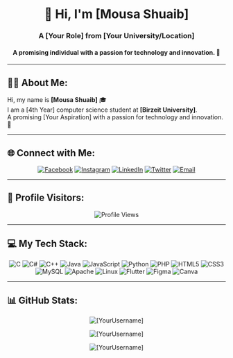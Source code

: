 <h1 align="center">👋 Hi, I'm [Mousa Shuaib] </h1>
<h3 align="center">A [Your Role] from [Your University/Location]</h3>
<h4 align="center">A promising individual with a passion for technology and innovation. 🌟</h4>

---

## 👨‍💻 About Me:

Hi, my name is **[Mousa Shuaib]** 🎓  
I am a [4th Year] computer science student at **[Birzeit University]**.  
A promising [Your Aspiration] with a passion for technology and innovation. 🌟

---

## 🌐 Connect with Me:

<p align="center">
  <a href="https://facebook.com/your-profile" target="blank"><img src="https://img.shields.io/badge/Facebook-%231877F2.svg?style=for-the-badge&logo=Facebook&logoColor=white" alt="Facebook" /></a>
  <a href="https://instagram.com/your-profile" target="blank"><img src="https://img.shields.io/badge/Instagram-%23E4405F.svg?style=for-the-badge&logo=Instagram&logoColor=white" alt="Instagram" /></a>
  <a href="https://linkedin.com/in/your-profile" target="blank"><img src="https://img.shields.io/badge/LinkedIn-%230077B5.svg?style=for-the-badge&logo=linkedin&logoColor=white" alt="LinkedIn" /></a>
  <a href="https://twitter.com/your-profile" target="blank"><img src="https://img.shields.io/badge/Twitter-%231DA1F2.svg?style=for-the-badge&logo=Twitter&logoColor=white" alt="Twitter" /></a>
  <a href="mailto:your-email@example.com" target="blank"><img src="https://img.shields.io/badge/Email-D14836.svg?style=for-the-badge&logo=Gmail&logoColor=white" alt="Email" /></a>
</p>

---

## 🔢 Profile Visitors:

<p align="center">
  <img src="https://profile-counter.glitch.me/your-username/count.svg" alt="Profile Views" />
</p>

---

## 💻 My Tech Stack:

<p align="center">
  <img src="https://img.shields.io/badge/C-%2300599C.svg?style=for-the-badge&logo=c&logoColor=white" alt="C" />
  <img src="https://img.shields.io/badge/C%23-%23239120.svg?style=for-the-badge&logo=c-sharp&logoColor=white" alt="C#" />
  <img src="https://img.shields.io/badge/C++-%2300599C.svg?style=for-the-badge&logo=c%2B%2B&logoColor=white" alt="C++" />
  <img src="https://img.shields.io/badge/Java-%23ED8B00.svg?style=for-the-badge&logo=java&logoColor=white" alt="Java" />
  <img src="https://img.shields.io/badge/Javascript-%23323330.svg?style=for-the-badge&logo=javascript&logoColor=%23F7DF1E" alt="JavaScript" />
  <img src="https://img.shields.io/badge/Python-%2314354C.svg?style=for-the-badge&logo=python&logoColor=white" alt="Python" />
  <img src="https://img.shields.io/badge/PHP-%23777BB4.svg?style=for-the-badge&logo=php&logoColor=white" alt="PHP" />
  <img src="https://img.shields.io/badge/HTML5-%23E34F26.svg?style=for-the-badge&logo=html5&logoColor=white" alt="HTML5" />
  <img src="https://img.shields.io/badge/CSS3-%231572B6.svg?style=for-the-badge&logo=css3&logoColor=white" alt="CSS3" />
  <img src="https://img.shields.io/badge/MySQL-%2300f.svg?style=for-the-badge&logo=mysql&logoColor=white" alt="MySQL" />
  <img src="https://img.shields.io/badge/Apache-%23D22128.svg?style=for-the-badge&logo=apache&logoColor=white" alt="Apache" />
  <img src="https://img.shields.io/badge/Linux-%23FCC624.svg?style=for-the-badge&logo=linux&logoColor=black" alt="Linux" />
  <img src="https://img.shields.io/badge/Flutter-%2302569B.svg?style=for-the-badge&logo=flutter&logoColor=white" alt="Flutter" />
  <img src="https://img.shields.io/badge/Figma-%23F24E1E.svg?style=for-the-badge&logo=figma&logoColor=white" alt="Figma" />
  <img src="https://img.shields.io/badge/Canva-%2300C4CC.svg?style=for-the-badge&logo=canva&logoColor=white" alt="Canva" />
</p>

---

## 📊 GitHub Stats:

<p align="center">
  <img align="center" src="https://github-readme-stats.vercel.app/api?username=[YourUsername]&show_icons=true&theme=radical" alt="[YourUsername]" />
</p>

<p align="center">
  <img align="center" src="https://github-readme-streak-stats.herokuapp.com/?user=[YourUsername]&theme=radical" alt="[YourUsername]" />
</p>

<p align="center">
  <img align="center" src="https://github-readme-stats.vercel.app/api/top-langs?username=[YourUsername]&show_icons=true&locale=en&layout=compact&theme=radical" alt="[YourUsername]" />
</p>
